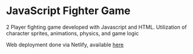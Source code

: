 ﻿# JavaScript Fighter Game

2 Player fighting game developed with Javascript and HTML. Utilization of character sprites, animations, physics, and game logic

Web deployment done via Netlify, available [here](https://eastonarcher-fightergame.netlify.app/)
